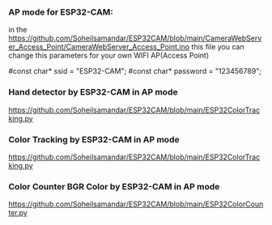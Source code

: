### AP mode for ESP32-CAM:
in the https://github.com/Soheilsamandar/ESP32CAM/blob/main/CameraWebServer_Access_Point/CameraWebServer_Access_Point.ino this file you can change this parameters for your own WIFI AP(Access Point)

#const char* ssid = "ESP32-CAM"; 
#const char* password = "123456789"; 


### Hand detector by ESP32-CAM in AP mode
https://github.com/Soheilsamandar/ESP32CAM/blob/main/ESP32ColorTracking.py


### Color Tracking by ESP32-CAM in AP mode
https://github.com/Soheilsamandar/ESP32CAM/blob/main/ESP32ColorTracking.py


### Color Counter BGR Color by ESP32-CAM in AP mode 
https://github.com/Soheilsamandar/ESP32CAM/blob/main/ESP32ColorCounter.py
